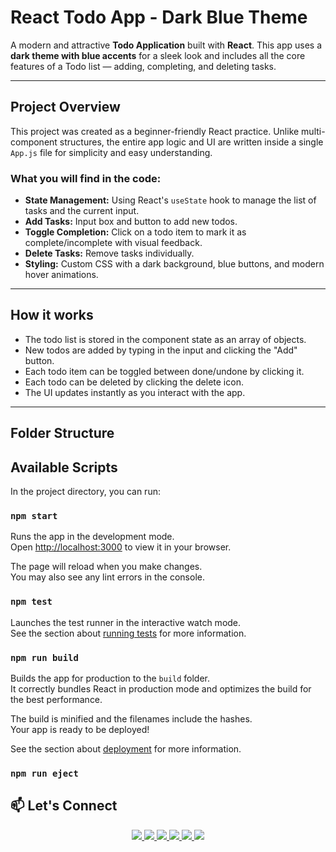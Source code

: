 # React Todo App - Dark Blue Theme

A modern and attractive **Todo Application** built with **React**. This app uses a **dark theme with blue accents** for a sleek look and includes all the core features of a Todo list — adding, completing, and deleting tasks.

---

## Project Overview

This project was created as a beginner-friendly React practice. Unlike multi-component structures, the entire app logic and UI are written inside a single `App.js` file for simplicity and easy understanding.

### What you will find in the code:

- **State Management:** Using React's `useState` hook to manage the list of tasks and the current input.
- **Add Tasks:** Input box and button to add new todos.
- **Toggle Completion:** Click on a todo item to mark it as complete/incomplete with visual feedback.
- **Delete Tasks:** Remove tasks individually.
- **Styling:** Custom CSS with a dark background, blue buttons, and modern hover animations.

---

## How it works

- The todo list is stored in the component state as an array of objects.
- New todos are added by typing in the input and clicking the "Add" button.
- Each todo item can be toggled between done/undone by clicking it.
- Each todo can be deleted by clicking the delete icon.
- The UI updates instantly as you interact with the app.

---

## Folder Structure


## Available Scripts

In the project directory, you can run:

### `npm start`

Runs the app in the development mode.\
Open [http://localhost:3000](http://localhost:3000) to view it in your browser.

The page will reload when you make changes.\
You may also see any lint errors in the console.

### `npm test`

Launches the test runner in the interactive watch mode.\
See the section about [running tests](https://facebook.github.io/create-react-app/docs/running-tests) for more information.

### `npm run build`

Builds the app for production to the `build` folder.\
It correctly bundles React in production mode and optimizes the build for the best performance.

The build is minified and the filenames include the hashes.\
Your app is ready to be deployed!

See the section about [deployment](https://facebook.github.io/create-react-app/docs/deployment) for more information.

### `npm run eject`


## 📫 Let's Connect
<div align="center">
  <a href="https://www.linkedin.com/in/muhammad-imran-5a9083250?utm_source=share&utm_campaign=share_via&utm_content=profile&utm_medium=android_app" target="_blank">
    <img src="https://img.shields.io/badge/LinkedIn-0077B5?style=for-the-badge&logo=linkedin&logoColor=white" />
  </a>
  <a href="https://www.instagram.com/muhammadimran_6006?igsh=eHoyeWZtNXh3bXJj" target="_blank">
    <img src="https://img.shields.io/badge/Instagram-E4405F?style=for-the-badge&logo=instagram&logoColor=white" />
  </a>
  <a href="https://www.facebook.com/share/1DbeJwr63g/" target="_blank">
    <img src="https://img.shields.io/badge/Facebook-1877F2?style=for-the-badge&logo=facebook&logoColor=white" />
  </a>
  <a href="https://wa.me/923703027584" target="_blank">
    <img src="https://img.shields.io/badge/WhatsApp-25D366?style=for-the-badge&logo=whatsapp&logoColor=white" />
  </a>
  <a href="mailto:muhammadimran27584@gmail.com" target="_blank">
    <img src="https://img.shields.io/badge/Gmail-D14836?style=for-the-badge&logo=gmail&logoColor=white" />
  </a>
  <a href="https://youtube.com/@imrandevtutorials?si=Ufe8BGFubNZOrttJ" target="_blank">
    <img src="https://img.shields.io/badge/YouTube-FF0000?style=for-the-badge&logo=youtube&logoColor=white" />
  </a>
</div>

